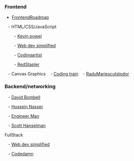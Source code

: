 ### Frontend
   - [FrontendRoadmap](https://roadmap.sh/frontend)

   - HTML/CSS/JavaScript

        - [Kevin powel](https://www.youtube.com/kepowob/playlists)

        - [Web dev simplified](https://www.youtube.com/c/WebDevSimplified/playlists)

        - [Codingartist](https://www.youtube.com/c/CodingArtist)

        - [RedStapler](https://www.youtube.com/c/RedStapler_channel )

   - Canvas Graphics
	   - [Coding train](https://www.youtube.com/c/TheCodingTrain/playlists)
	   -  [RaduMariescuIstodor](https://www.youtube.com/c/RaduMariescuIstodor)

  

### Backend/networking

   - [David Bombell](https://www.youtube.com/c/DavidBombal)

   - [Hussein Nasser](https://www.youtube.com/c/HusseinNasser-software-engineering)

   - [Engineer Man](https://www.youtube.com/c/EngineerMan)

   - [Scott Hanselman](https://www.youtube.com/c/shanselman)

FullStack

   - [Web dev simplified](https://www.youtube.com/c/WebDevSimplified/playlists)

   - [Codedamn](https://www.youtube.com/c/codedamn)
